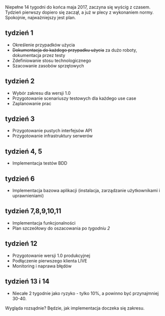 [//]: # (title: Wstępny plan prac; create_date: 2017-03-01; publish_date: --;)

Niepełne 14 tygodni do końca maja 2017, zaczyna się wyścig z czasem. Tydzień pierwszy dopiero się zaczął, a już w plecy z wykonaniem normy. 
Spokojnie, najważniejszy jest plan.

## tydzień 1
- Określenie przypadków użycia
- ~~Dokumentacja do każdego przypadku użycia~~ za dużo roboty, dokumentacja przez testy
- Zdefiniowanie stosu technologicznego
- Szacowanie zasobów sprzętowych

## tydzień 2
- Wybór zakresu dla wersji 1.0
- Przygotowanie scenariuszy testowych dla każdego use case
- Zaplanowanie prac

## tydzień 3
- Przygotowanie pustych interfejsów API
- Przygotowanie infrastruktury serwerów

## tydzień 4, 5
- Implementacja testów BDD

## tydzień 6
- Implementacja bazowa aplikacji (instalacja, zarządzanie użytkownikami i uprawnieniami)

## tydzień 7,8,9,10,11
- Implementacja funkcjonalności
- Plan szczeółowy do oszacowania po _tygodniu 2_

## tydzień 12
- Przygotowanie wersji 1.0 produkcyjnej
- Podłączenie pierwszego klienta LIVE
- Monitoring i naprawa błędów

## tydzień 13 i 14
- Niecałe 2 tygodnie jako ryzyko - tylko 10%, a powinno być przynajmniej 30-40.

Wygląda rozsądnie? Będzie, jak implementacja doczeka się zakresu.
